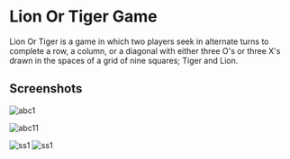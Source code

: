 # Lion Or Tiger Game

Lion Or Tiger is a game in which two players seek in alternate turns to complete a row, a column, or a diagonal with either three O's or three X's drawn in the spaces of a grid of nine squares; Tiger and Lion.

## Screenshots 

![abc1](https://user-images.githubusercontent.com/33973666/54297713-64a2f180-45dd-11e9-9837-841a3a38c607.png)

![abc11](https://user-images.githubusercontent.com/33973666/54297804-8ef4af00-45dd-11e9-9b16-c9326f0de387.png)


![ss1](https://user-images.githubusercontent.com/33973666/54474222-54228f00-4808-11e9-925c-3a1baae33a3c.png) ![ss1](https://user-images.githubusercontent.com/33973666/54474222-54228f00-4808-11e9-925c-3a1baae33a3c.png)

